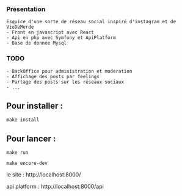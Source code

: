 ### Présentation
    Esquice d'une sorte de réseau social inspiré d'instagram et de VieDeMerde
    - Front en javascript avec React 
    - Api en php avec Symfony et ApiPlatform
    - Base de donnée Mysql

### TODO
    - BackOffice pour administration et moderation
    - Affichage des posts par feelings
    - Partage des posts sur les réseaux sociaux
    - ...

## Pour installer :
    make install

## Pour lancer :
    make run 
   
    make encore-dev


le site : http://localhost:8000/

api platform : http://localhost:8000/api

